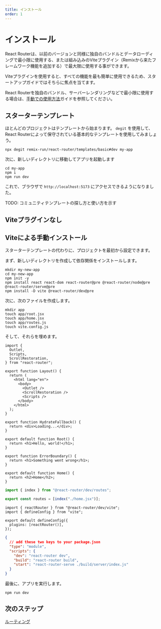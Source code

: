 ```yaml
---
title: インストール
order: 1
---
```


# インストール

React Routerは、以前のバージョンと同様に独自のバンドルとデータローディングで最小限に使用する、または組み込みのViteプラグイン（Remixから来たフレームワーク機能を追加する）で最大限に使用する事ができます。

Viteプラグインを使用すると、すべての機能を最も簡単に使用できるため、スタートアップガイドではそちらに焦点を当てます。

React Routerを独自のバンドル、サーバーレンダリングなどで最小限に使用する場合は、[手動での使用方法][manual_usage]ガイドを参照してください。

## スターターテンプレート

ほとんどのプロジェクトはテンプレートから始まります。 `degit` を使用して、React Routerによって保守されている基本的なテンプレートを使用してみましょう。

```shellscript nonumber
npx degit remix-run/react-router/templates/basic#dev my-app
```

次に、新しいディレクトリに移動してアプリを起動します

```shellscript nonumber
cd my-app
npm i
npm run dev
```

これで、ブラウザで `http://localhost:5173` にアクセスできるようになりました。

TODO: コミュニティテンプレートの探し方と使い方を示す

## Viteプラグインなし

## Viteによる手動インストール

スターターテンプレートの代わりに、プロジェクトを最初から設定できます。

まず、新しいディレクトリを作成して依存関係をインストールします。

```shellscript nonumber
mkdir my-new-app
cd my-new-app
npm init -y
npm install react react-dom react-router@pre @react-router/node@pre @react-router/serve@pre
npm install -D vite @react-router/dev@pre
```

次に、次のファイルを作成します。

```shellscript nonumber
mkdir app
touch app/root.jsx
touch app/home.jsx
touch app/routes.js
touch vite.config.js
```

そして、それらを埋めます。

```tsx filename=app/root.jsx
import {
  Outlet,
  Scripts,
  ScrollRestoration,
} from "react-router";

export function Layout() {
  return (
    <html lang="en">
      <body>
        <Outlet />
        <ScrollRestoration />
        <Scripts />
      </body>
    </html>
  );
}

export function HydrateFallback() {
  return <div>Loading...</div>;
}

export default function Root() {
  return <h1>Hello, world!</h1>;
}

export function ErrorBoundary() {
  return <h1>Something went wrong</h1>;
}
```

```tsx filename=app/home.jsx
export default function Home() {
  return <h2>Home</h2>;
}
```

```ts filename=app/routes.js
import { index } from "@react-router/dev/routes";

export const routes = [index("./home.jsx")];
```

```tsx filename=vite.config.js
import { reactRouter } from "@react-router/dev/vite";
import { defineConfig } from "vite";

export default defineConfig({
  plugins: [reactRouter()],
});
```

```json filename=package.json
{
  // add these two keys to your package.json
  "type": "module",
  "scripts": {
    "dev": "react-router dev",
    "build": "react-router build",
    "start": "react-router-serve ./build/server/index.js"
  }
}
```

最後に、アプリを実行します。

```shellscript nonumber
npm run dev
```

## 次のステップ

[ルーティング](./routing)

[manual_usage]: ../misc/manual-usage



